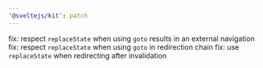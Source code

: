 ```yaml
---
'@sveltejs/kit': patch
---
```


fix: respect `replaceState` when using `goto` results in an external navigation
fix: respect `replaceState` when using `goto` in redirection chain
fix: use `replaceState` when redirecting after invalidation
